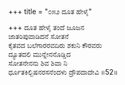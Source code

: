 +++
title = "೦೫೨ ದೂತ ಹೇಳೈ"

+++
ದೂತ ಹೇಳೈ ತಂದೆ ಜೂಜನ  
ಜಾತರಿಪುವಾಡಿದನೆ ಸೋತನೆ  
ಕೈತವದ ಬಲೆಗಾರರವದಿರು ಶಕುನಿ ಕೌರವರು   
ದ್ಯೂತದಲಿ ಮುನ್ನೇನನೊಡ್ಡಿದ  
ಸೋತನೇನನು ಶಿವ ಶಿವಾ ನಿ  
ರ್ಧೂತಕಿಲ್ಬಿಷನರಸನೆಂದಳು ದ್ರೌಪದಾದೇವಿ    ॥52॥